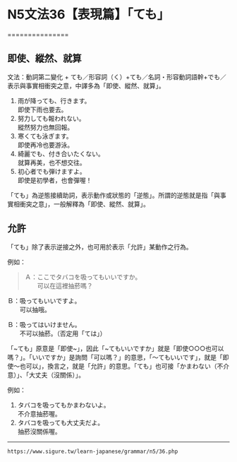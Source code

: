 # N5文法36【表現篇】「ても」
===============

## 即使、縱然、就算

文法：動詞第二變化 + ても／形容詞（く）+ても／名詞・形容動詞語幹+でも／  
表示與事實相衝突之意，中譯多為「即使、縱然、就算」。

1.  雨が降っても、行きます。  
    即使下雨也要去。
2.  努力しても報われない。  
    縱然努力也無回報。
3.  寒くても泳ぎます。  
    即使再冷也要游泳。
4.  綺麗でも、付き合いたくない。  
    就算再美，也不想交往。
5.  初心者でも弾けますよ。  
    即使是初學者，也會彈喔！

「ても」為逆態接續助詞，表示動作或狀態的「逆態」。所謂的逆態就是指「與事實相衝突之意」，一般解釋為「即使、縱然、就算」。

## 允許

「ても」除了表示逆接之外，也可用於表示「允許」某動作之行為。

例如：

>Ａ：ここでタバコを吸ってもいいですか。  
　　可以在這裡抽菸嗎？
>
Ｂ：吸ってもいいですよ。  
　　可以抽哦。                   
>
Ｂ：吸ってはいけません。  
　　不可以抽菸。（否定用「ては」）

「~ても」原意是「即使~」，因此「~てもいいですか」就是「即使○○○也可以嗎？」。「いいですか」是詢問「可以嗎？」的意思，「～てもいいです」，就是「即使～也可以」，換言之，就是「允許」的意思。「ても」也可接「かまわない（不介意）」、「大丈夫（沒關係）」。

例如：

1.  タバコを吸ってもかまわないよ。  
    不介意抽菸喔。
2.  タバコを吸っても大丈夫だよ。  
    抽菸沒關係喔。 　
---
`https://www.sigure.tw/learn-japanese/grammar/n5/36.php`